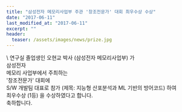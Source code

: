 ```yaml
---
title: "삼성전자 메모리사업부 주관 '창조전문가' 대회 최우수상 수상"
date: "2017-06-11"
last_modified_at: "2017-06-11"
excerpt: ""
header:
  teaser: /assets/images/news/prize.jpg
---
```

\\
연구실 졸업생인 오현교 박사 (삼성전자 메모리사업부) 가<br>삼성전자<br>메모리 사업부에서 주최하는<br>'창조전문가' 대회에<br>S/W 개발팀 대표로 참가 (제목: 지능형 산포분석과 ML 기반의 방어코드) 하여<br>최우수상 (1등) 을 수상하였다고 합니다.<br>축하합니다.